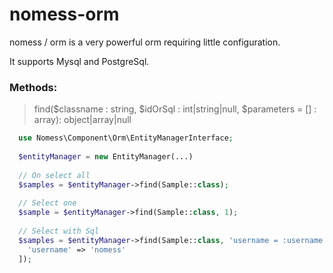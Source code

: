 # nomess-orm


nomess / orm is a very powerful orm requiring little configuration.

It supports Mysql and PostgreSql.

### Methods:

> find($classname : string, $idOrSql : int|string|null, $parameters = [] : array): object|array|null

```php
  use Nomess\Component\Orm\EntityManagerInterface;
  
  $entityManager = new EntityManager(...)
  
  // On select all
  $samples = $entityManager->find(Sample::class); 
  
  // Select one
  $sample = $entityManager->find(Sample::class, 1);
  
  // Select with Sql
  $samples = $entityManager->find(Sample::class, 'username = :username', [
    'username' => 'nomess'
  ]);
  
  
```
